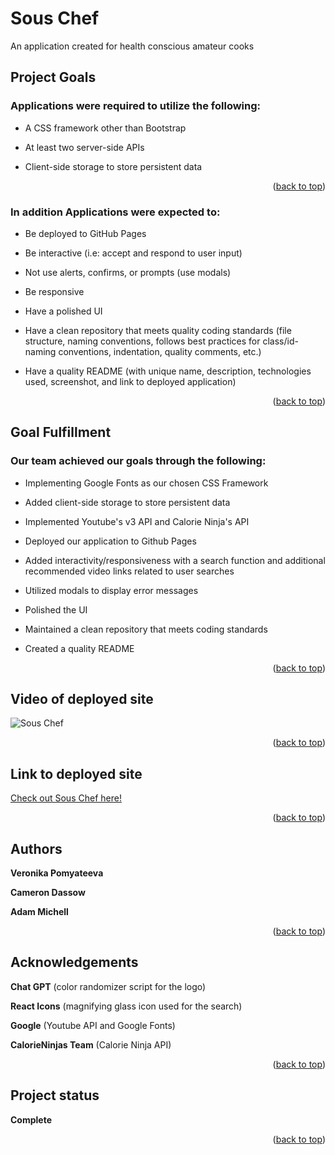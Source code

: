 # Sous Chef

An application created for health conscious amateur cooks

## Project Goals

### Applications were required to utilize the following:

- A CSS framework other than Bootstrap

- At least two server-side APIs

- Client-side storage to store persistent data

<p align="right">(<a href="#sous-chef">back to top</a>)</p>

### In addition Applications were expected to:

- Be deployed to GitHub Pages

- Be interactive (i.e: accept and respond to user input)

- Not use alerts, confirms, or prompts (use modals)

- Be responsive

- Have a polished UI

- Have a clean repository that meets quality coding standards (file structure, naming conventions, follows best practices for class/id-naming conventions, indentation, quality comments, etc.)

- Have a quality README (with unique name, description, technologies used, screenshot, and link to deployed application)

<p align="right">(<a href="#sous-chef">back to top</a>)</p>

## Goal Fulfillment

### Our team achieved our goals through the following:

- Implementing Google Fonts as our chosen CSS Framework

- Added client-side storage to store persistent data

- Implemented Youtube's v3 API and Calorie Ninja's API

- Deployed our application to Github Pages

- Added interactivity/responsiveness with a search function and additional recommended video links related to user searches

- Utilized modals to display error messages

- Polished the UI

- Maintained a clean repository that meets coding standards

- Created a quality README

<p align="right">(<a href="#sous-chef">back to top</a>)</p>

## Video of deployed site
![Sous Chef](assets/media/sous-chef.gif)

<p align="right">(<a href="#sous-chef">back to top</a>)</p>


## Link to deployed site
[Check out Sous Chef here!](https://veronika-pomy.github.io/Sous-Chef/)

<p align="right">(<a href="#sous-chef">back to top</a>)</p>

## Authors 

**Veronika Pomyateeva**

**Cameron Dassow**

**Adam Michell**

<p align="right">(<a href="#sous-chef">back to top</a>)</p>

## Acknowledgements

**Chat GPT** (color randomizer script for the logo)

**React Icons** (magnifying glass icon used for the search)

**Google** (Youtube API and Google Fonts)

**CalorieNinjas Team** (Calorie Ninja API)

<p align="right">(<a href="#sous-chef">back to top</a>)</p>

## Project status

**Complete**

<p align="right">(<a href="#sous-chef">back to top</a>)</p>
